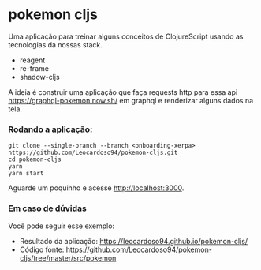 # pokemon cljs

Uma aplicação para treinar alguns conceitos de ClojureScript usando as tecnologias da nossas stack.
- reagent
- re-frame 
- shadow-cljs

A ideia é construir uma aplicação que faça requests http para essa api https://graphql-pokemon.now.sh/ em graphql e renderizar alguns dados na tela.


### Rodando a aplicação:

```
git clone --single-branch --branch <onboarding-xerpa> https://github.com/Leocardoso94/pokemon-cljs.git
cd pokemon-cljs
yarn 
yarn start
```

Aguarde um poquinho e acesse [http://localhost:3000](http://localhost:3000).

### Em caso de dúvidas
Você pode seguir esse exemplo:
- Resultado da aplicação: https://leocardoso94.github.io/pokemon-cljs/
- Código fonte: https://github.com/Leocardoso94/pokemon-cljs/tree/master/src/pokemon